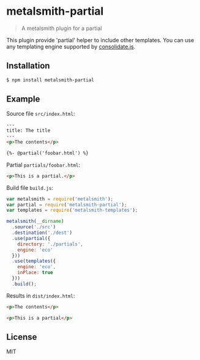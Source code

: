 # metalsmith-partial

> A metalsmith plugin for a partial

This plugin provide 'partial' helper to include other templates. You can use any templating engine supported by [consolidate.js](https://github.com/tj/consolidate.js).

## Installation

```bash
$ npm install metalsmith-partial
```

## Example

Source file `src/index.html`:

```html
---
title: The title
---
<p>The contents</p>

{%- @partial('foobar.html') %}
```

Partial `partials/foobar.html`:

```html
<p>This is a partial.</p>
```

Build file `build.js`:

```javascript
var metalsmith = require('metalsmith');
var partial = require('metalsmith-partial');
var templates = require('metalsmith-templates');

metalsmith(__dirname)
  .source('./src')
  .destination('./dest')
  .use(partial({
    directory: './partials', 
    engine: 'eco'
  }))
  .use(templates({
    engine: 'eco',
    inPlace: true
  }))
  .build();
```

Results in `dist/index.html`:

```html
<p>The contents</p>

<p>This is a partial</p>
```

## License

MIT
